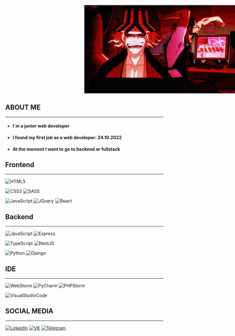 <img style="position: relative; left: 50%;" src="https://github.com/Dodikxon/Dodikxon/blob/main/assets/Header.gif">

## ABOUT ME
___
+ #### I`m a junior web developer
+ #### I found my first job as a web developer: 24.10.2022 
+ #### At the moment I want to go to backend or fullstack

## Frontend
___
![HTML5](https://img.shields.io/badge/HTML5-000000?style=for-the-badge&logo=html5)

![CSS3](https://img.shields.io/badge/CSS3-000000?style=for-the-badge&logo=CSS3)
![SASS](https://img.shields.io/badge/SASS-000000?style=for-the-badge&logo=SASS)

![JavaScript](https://img.shields.io/badge/JavaScript-000000?style=for-the-badge&logo=JavaScript)
![JQuery](https://img.shields.io/badge/JQuery-000000?style=for-the-badge&logo=JQuery)
![React](https://img.shields.io/badge/React-000000?style=for-the-badge&logo=React)

## Backend
___
![JavaScript](https://img.shields.io/badge/JavaScript-000000?style=for-the-badge&logo=JavaScript)
![Express](https://img.shields.io/badge/Express-000000?style=for-the-badge&logo=Express)

![TypeScript](https://img.shields.io/badge/TypeScript-000000?style=for-the-badge&logo=TypeScript)
![NestJS](https://img.shields.io/badge/NestJS-000000?style=for-the-badge&logo=NestJS)

![Python](https://img.shields.io/badge/Python-000000?style=for-the-badge&logo=Python)
![Django](https://img.shields.io/badge/Django-000000?style=for-the-badge&logo=Django)

## IDE
___
![WebStorm](https://img.shields.io/badge/WebStorm-000000?style=for-the-badge&logo=WebStorm)
![PyCharm](https://img.shields.io/badge/PyCharm-000000?style=for-the-badge&logo=PyCharm)
![PHPStorm](https://img.shields.io/badge/PHPStorm-000000?style=for-the-badge&logo=PHPStorm)

![VisualStudioCode](https://img.shields.io/badge/VSCode-000000?style=for-the-badge&logo=VisualStudioCode)

## SOCIAL MEDIA
___
[![LinkedIn](https://img.shields.io/badge/LinkedIn-000000?style=for-the-badge&logo=LinkedIn)](https://www.linkedin.com/in/dodikxon/)
[![VK](https://img.shields.io/badge/VK-000000?style=for-the-badge&logo=VK)](https://vk.com/dodikxon/)
[![Telegram](https://img.shields.io/badge/Telegram-000000?style=for-the-badge&logo=Telegram)](https://t.me/dodikxon)